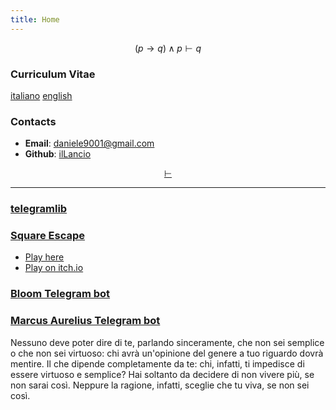 ```yaml
---
title: Home
---
```

$$
(p \rightarrow q) \land p \vdash q
$$

### Curriculum Vitae

[italiano](cv_ita.pdf) [english](cv_eng.pdf)

### Contacts

- **Email**: <daniele9001@gmail.com>
- **Github**: [ilLancio](https://github.com/ilLancio)

<div align="center">

[$\vdash$](Logica-Matematica.pdf)

</div>

---

### [telegramlib](https://pypi.org/project/telegramlib/)

### [Square Escape](https://logos-psychagogia.itch.io/square-escape)

- <a href="square-escape" target="_blank">Play here</a>
- [Play on itch.io](https://logos-psychagogia.itch.io/square-escape)

### [Bloom Telegram bot](https://t.me/BLOOM_chatbot)

### [Marcus Aurelius Telegram bot](https://t.me/M_Aurelius_bot)

Nessuno deve poter dire di te, parlando sinceramente, che non sei semplice o che non sei virtuoso: chi avrà un'opinione del genere a tuo riguardo dovrà mentire. Il che dipende completamente da te: chi, infatti, ti impedisce di essere virtuoso e semplice? Hai soltanto da decidere di non vivere più, se non sarai così. Neppure la ragione, infatti, sceglie che tu viva, se non sei così.

